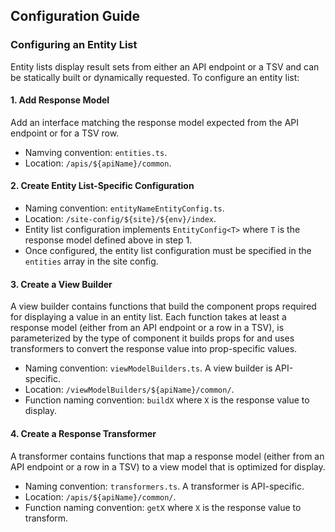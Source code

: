 ## Configuration Guide

### Configuring an Entity List
Entity lists display result sets from either an API endpoint or a TSV and can be statically built or dynamically requested. To configure an entity list:

#### 1. Add Response Model
Add an interface matching the response model expected from the API endpoint or for a TSV row.
* Namving convention: `entities.ts`.
* Location: `/apis/${apiName}/common`.

#### 2. Create Entity List-Specific Configuration
* Naming convention: `entityNameEntityConfig.ts`.
* Location: `/site-config/${site}/${env}/index`.
* Entity list configuration implements `EntityConfig<T>` where `T` is the response model defined above in step 1.
* Once configured, the entity list configuration must be specified in the `entities` array in the site config.

#### 3. Create a View Builder
A view builder contains functions that build the component props required for displaying a value in an entity list. Each function takes at least a response model (either from an API endpoint or a row in a TSV), is parameterized by the type of component it builds props for and uses transformers to convert the response value into prop-specific values. 
* Naming convention: `viewModelBuilders.ts`. A view builder is API-specific.
* Location: `/viewModelBuilders/${apiName}/common/`.
* Function naming convention: `buildX` where `X` is the response value to display.

#### 4. Create a Response Transformer
A transformer contains functions that map a response model (either from an API endpoint or a row in a TSV) to a view model that is optimized for display.
* Naming convention: `transformers.ts`. A transformer is API-specific.
* Location: `/apis/${apiName}/common/`.
* Function naming convention: `getX` where `X` is the response value to transform.
